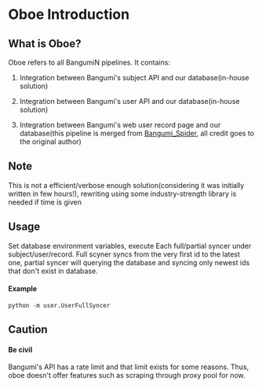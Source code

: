# Oboe Introduction

## What is Oboe?

Oboe refers to all BangumiN pipelines. It contains:

1. Integration between Bangumi's subject API and our database(in-house solution)

2. Integration between Bangumi's user API and our database(in-house solution)

3. Integration between Bangumi's web user record page and our database(this pipeline is merged from 
[Bangumi_Spider](https://github.com/wattlebird/Bangumi_Spider), all credit goes to the original author)

## Note

This is not a efficient/verbose enough solution(considering it was initially written in few hours!), rewriting using 
some industry-strength library is needed if time is given


## Usage

Set database environment variables, execute Each full/partial syncer under subject/user/record. Full scyner syncs 
from the very first id to the latest one, partial syncer will querying the database and syncing only newest ids 
that don't exist in database.

#### Example
`python -m user.UserFullSyncer`


## Caution
#### Be civil
Bangumi's API has a rate limit and that limit exists for some reasons. Thus, oboe doesn't offer features such 
as scraping through proxy pool for now.